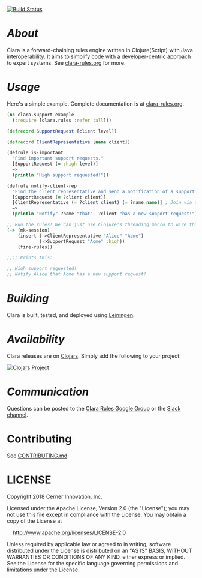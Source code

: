 [![Build Status](https://travis-ci.org/cerner/clara-rules.svg?branch=master)](https://travis-ci.org/cerner/clara-rules)

# _About_

Clara is a forward-chaining rules engine written in Clojure(Script) with Java interoperability. It aims to simplify code with a developer-centric approach to expert systems. See [clara-rules.org](http://www.clara-rules.org) for more.

# _Usage_

Here's a simple example. Complete documentation is at [clara-rules.org](http://www.clara-rules.org/docs/firststeps/).

```clj
(ns clara.support-example
  (:require [clara.rules :refer :all]))

(defrecord SupportRequest [client level])

(defrecord ClientRepresentative [name client])

(defrule is-important
  "Find important support requests."
  [SupportRequest (= :high level)]
  =>
  (println "High support requested!"))

(defrule notify-client-rep
  "Find the client representative and send a notification of a support request."
  [SupportRequest (= ?client client)]
  [ClientRepresentative (= ?client client) (= ?name name)] ; Join via the ?client binding.
  =>
  (println "Notify" ?name "that"  ?client "has a new support request!"))

;; Run the rules! We can just use Clojure's threading macro to wire things up.
(-> (mk-session)
    (insert (->ClientRepresentative "Alice" "Acme")
            (->SupportRequest "Acme" :high))
    (fire-rules))

;;;; Prints this:

;; High support requested!
;; Notify Alice that Acme has a new support request!
```

# _Building_

Clara is built, tested, and deployed using [Leiningen](http://leiningen.org).  

# _Availability_

Clara releases are on [Clojars](https://clojars.org/). Simply add the following to your project:

[![Clojars Project](http://clojars.org/com.cerner/clara-rules/latest-version.svg)](http://clojars.org/com.cerner/clara-rules)

# _Communication_

Questions can be posted to the [Clara Rules Google Group](https://groups.google.com/forum/?hl=en#!forum/clara-rules) or the [Slack channel](https://clojurians.slack.com/messages/clara/).  

# Contributing

See [CONTRIBUTING.md](CONTRIBUTING.md)

# LICENSE

Copyright 2018 Cerner Innovation, Inc.

Licensed under the Apache License, Version 2.0 (the "License"); you may not use this file except in compliance with the License. You may obtain a copy of the License at

&nbsp;&nbsp;&nbsp;&nbsp;http://www.apache.org/licenses/LICENSE-2.0

Unless required by applicable law or agreed to in writing, software distributed under the License is distributed on an "AS IS" BASIS, WITHOUT WARRANTIES OR CONDITIONS OF ANY KIND, either express or implied. See the License for the specific language governing permissions and limitations under the License.


